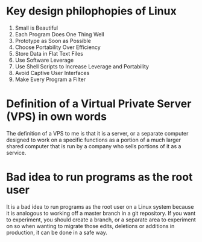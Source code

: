 # Key design philophopies of Linux
1. Small is Beautiful
2. Each Program Does One Thing Well
3. Prototype as Soon as Possible
4. Choose Portability Over Efficiency
5. Store Data in Flat Text Files
6. Use Software Leverage
7. Use Shell Scripts to Increase Leverage and Portability
8. Avoid Captive User Interfaces
9. Make Every Program a Filter

# Definition of a Virtual Private Server (VPS) in own words
The definition of a VPS to me is that it is a server, or a separate computer designed to work on a specific functions as a portion of a much larger shared computer that is run by a company who sells portions of it as a service.

# Bad idea to run programs as the root user
It is a bad idea to run programs as the root user on a Linux system because it is analogous to working off a master branch in a git repository.  If you want to experiment, you should create a branch, or a separate area to experiment on so when wanting to migrate those edits, deletions or additions in production, it can be done in a safe way.

